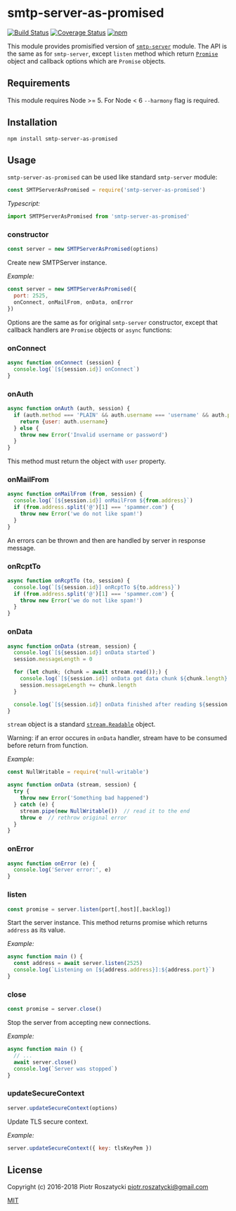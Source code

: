 # smtp-server-as-promised

[![Build Status](https://secure.travis-ci.org/dex4er/js-smtp-server-as-promised.svg)](http://travis-ci.org/dex4er/js-smtp-server-as-promised) [![Coverage Status](https://coveralls.io/repos/github/dex4er/js-smtp-server-as-promised/badge.svg)](https://coveralls.io/github/dex4er/js-smtp-server-as-promised) [![npm](https://img.shields.io/npm/v/smtp-server-as-promised.svg)](https://www.npmjs.com/package/smtp-server-as-promised)

This module provides promisified version of
[`smtp-server`](https://www.npmjs.com/package/smtp-server) module. The API is
the same as for `smtp-server`, except `listen` method which return
[`Promise`](https://developer.mozilla.org/en-US/docs/Web/JavaScript/Reference/Global_Objects/Promise)
object and callback options which are `Promise` objects.

## Requirements

This module requires Node >= 5. For Node < 6 `--harmony` flag is required.

## Installation

```shell
npm install smtp-server-as-promised
```

## Usage

`smtp-server-as-promised` can be used like standard `smtp-server` module:

```js
const SMTPServerAsPromised = require('smtp-server-as-promised')
```

_Typescript:_

```ts
import SMTPServerAsPromised from 'smtp-server-as-promised'
```

### constructor

```js
const server = new SMTPServerAsPromised(options)
```

Create new SMTPServer instance.

_Example:_

```js
const server = new SMTPServerAsPromised({
  port: 2525,
  onConnect, onMailFrom, onData, onError
})
```

Options are the same as for original `smtp-server` constructor, except that
callback handlers are `Promise` objects or `async` functions:

### onConnect

```js
async function onConnect (session) {
  console.log(`[${session.id}] onConnect`)
}
```

### onAuth

```js
async function onAuth (auth, session) {
  if (auth.method === 'PLAIN' && auth.username === 'username' && auth.password === 'password') {
    return {user: auth.username}
  } else {
    throw new Error('Invalid username or password')
  }
}
```

This method must return the object with `user` property.

### onMailFrom

```js
async function onMailFrom (from, session) {
  console.log(`[${session.id}] onMailFrom ${from.address}`)
  if (from.address.split('@')[1] === 'spammer.com') {
    throw new Error('we do not like spam!')
  }
}
```

An errors can be thrown and then are handled by server in response message.

### onRcptTo

```js
async function onRcptTo (to, session) {
  console.log(`[${session.id}] onRcptTo ${to.address}`)
  if (from.address.split('@')[1] === 'spammer.com') {
    throw new Error('we do not like spam!')
  }
}
```

### onData

```js
async function onData (stream, session) {
  console.log(`[${session.id}] onData started`)
  session.messageLength = 0

  for (let chunk; (chunk = await stream.read());) {
    console.log(`[${session.id}] onData got data chunk ${chunk.length} bytes`)
    session.messageLength += chunk.length
  }

  console.log(`[${session.id}] onData finished after reading ${session.messageLength} bytes`)
}
```

`stream` object is a standard
[`stream.Readable`](https://nodejs.org/api/stream.html#stream_class_stream_readable)
object.

Warning: if an error occures in `onData` handler, stream have to be consumed
before return from function.

_Example_:

```js
const NullWritable = require('null-writable')

async function onData (stream, session) {
  try {
    throw new Error('Something bad happened')
  } catch (e) {
    stream.pipe(new NullWritable())  // read it to the end
    throw e  // rethrow original error
  }
}
```

### onError

```js
async function onError (e) {
  console.log('Server error:', e)
}
```

### listen

```js
const promise = server.listen(port[,host][,backlog])
```

Start the server instance. This method returns promise which returns `address`
as its value.

_Example:_

```js
async function main () {
  const address = await server.listen(2525)
  console.log(`Listening on [${address.address}]:${address.port}`)
}
```

### close

```js
const promise = server.close()
```

Stop the server from accepting new connections.

_Example:_

```js
async function main () {
  // ...
  await server.close()
  console.log(`Server was stopped`)
}
```

### updateSecureContext

```js
server.updateSecureContext(options)
```

Update TLS secure context.

_Example:_

```js
server.updateSecureContext({ key: tlsKeyPem })
```

## License

Copyright (c) 2016-2018 Piotr Roszatycki <piotr.roszatycki@gmail.com>

[MIT](https://opensource.org/licenses/MIT)
